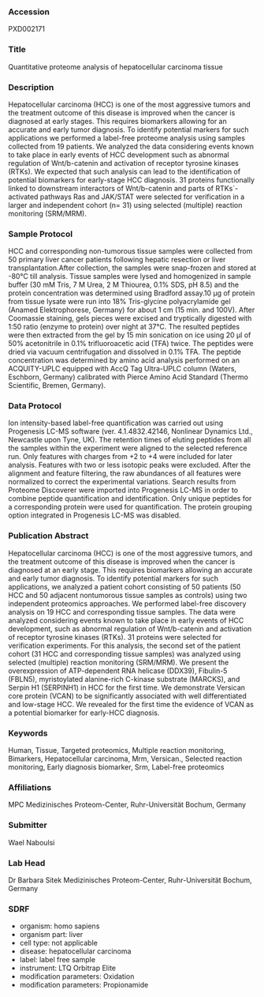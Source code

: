 ### Accession
PXD002171

### Title
Quantitative proteome analysis of hepatocellular carcinoma tissue

### Description
Hepatocellular carcinoma (HCC) is one of the most aggressive tumors and the treatment outcome of this disease is improved when the cancer is diagnosed at early stages. This requires biomarkers allowing for an accurate and early tumor diagnosis. To identify potential markers for such applications we performed a label-free proteome analysis using samples collected from 19 patients. We analyzed the data considering events known to take place in early events of HCC development such as abnormal regulation of Wnt/b-catenin and activation of receptor tyrosine kinases (RTKs). We expected that such analysis can lead to the identification of potential biomarkers for early-stage HCC diagnosis. 31 proteins functionally linked to downstream interactors of Wnt/b-catenin and parts of RTKs´-activated pathways Ras and JAK/STAT were selected for verification in a larger and independent cohort (n= 31) using selected (multiple) reaction monitoring (SRM/MRM).

### Sample Protocol
HCC and corresponding non-tumorous tissue samples were collected from 50 primary liver cancer patients following hepatic resection or liver transplantation.After collection, the samples were snap-frozen and stored at -80°C till analysis. Tissue samples were lysed and homogenized in sample buffer (30 mM Tris, 7 M Urea, 2 M Thiourea, 0.1% SDS, pH 8.5) and the protein concentration was determined using Bradford assay.10 µg of protein from tissue lysate were run into 18% Tris-glycine polyacrylamide gel (Anamed Elektrophorese, Germany) for about 1 cm (15 min. and 100V). After Coomassie staining, gels pieces were excised and tryptically digested with 1:50 ratio (enzyme to protein) over night at 37°C. The resulted peptides were then extracted from the gel by 15 min sonication on ice using 20 µl of 50% acetonitrile in 0.1% trifluoroacetic acid (TFA) twice. The peptides were dried via vacuum centrifugation and dissolved in 0.1% TFA. The peptide concentration was determined by amino acid analysis performed on an ACQUITY-UPLC equipped with AccQ Tag Ultra-UPLC column (Waters, Eschborn, Germany) calibrated with Pierce Amino Acid Standard (Thermo Scientific, Bremen, Germany).

### Data Protocol
Ion intensity-based label-free quantification was carried out using Progenesis LC-MS software (ver. 4.1.4832.42146, Nonlinear Dynamics Ltd., Newcastle upon Tyne, UK). The retention times of eluting peptides from all the samples within the experiment were aligned to the selected reference run. Only features with charges from +2 to +4 were included for later analysis. Features with two or less isotopic peaks were excluded. After the alignment and feature filtering, the raw abundances of all features were normalized to correct the experimental variations. Search results from Proteome Discoverer were imported into Progenesis LC-MS in order to combine peptide quantification and identification. Only unique peptides for a corresponding protein were used for quantification. The protein grouping option integrated in Progenesis LC-MS was disabled.

### Publication Abstract
Hepatocellular carcinoma (HCC) is one of the most aggressive tumors, and the treatment outcome of this disease is improved when the cancer is diagnosed at an early stage. This requires biomarkers allowing an accurate and early tumor diagnosis. To identify potential markers for such applications, we analyzed a patient cohort consisting of 50 patients (50 HCC and 50 adjacent nontumorous tissue samples as controls) using two independent proteomics approaches. We performed label-free discovery analysis on 19 HCC and corresponding tissue samples. The data were analyzed considering events known to take place in early events of HCC development, such as abnormal regulation of Wnt/b-catenin and activation of receptor tyrosine kinases (RTKs). 31 proteins were selected for verification experiments. For this analysis, the second set of the patient cohort (31 HCC and corresponding tissue samples) was analyzed using selected (multiple) reaction monitoring (SRM/MRM). We present the overexpression of ATP-dependent RNA helicase (DDX39), Fibulin-5 (FBLN5), myristoylated alanine-rich C-kinase substrate (MARCKS), and Serpin H1 (SERPINH1) in HCC for the first time. We demonstrate Versican core protein (VCAN) to be significantly associated with well differentiated and low-stage HCC. We revealed for the first time the evidence of VCAN as a potential biomarker for early-HCC diagnosis.

### Keywords
Human, Tissue, Targeted proteomics, Multiple reaction monitoring, Bimarkers, Hepatocellular carcinoma, Mrm, Versican., Selected reaction monitoring, Early diagnosis biomarker, Srm, Label-free proteomics

### Affiliations
MPC
Medizinisches Proteom-Center, Ruhr-Universität Bochum, Germany

### Submitter
Wael Naboulsi

### Lab Head
Dr Barbara Sitek
Medizinisches Proteom-Center, Ruhr-Universität Bochum, Germany


### SDRF
- organism: homo sapiens
- organism part: liver
- cell type: not applicable
- disease: hepatocellular carcinoma
- label: label free sample
- instrument: LTQ Orbitrap Elite
- modification parameters: Oxidation
- modification parameters: Propionamide

